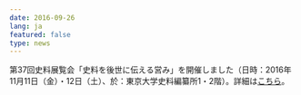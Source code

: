 ```yaml
---
date: 2016-09-26
lang: ja
featured: false
type: news
---
```

第37回史料展覧会「史料を後世に伝える営み」を開催しました（日時：2016年11月11日（金）・12日（土）、於：東京大学史料編纂所1・2階）。詳細は<a href="/news/2016/event_20160928.pdf" target="_blank">こちら</a>。
